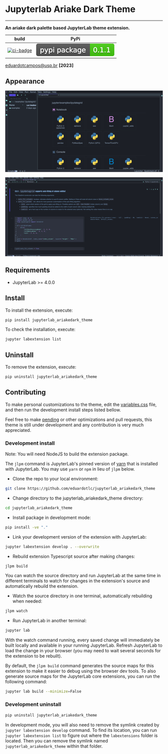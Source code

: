 # Jupyterlab Ariake Dark Theme
---

**An ariake dark palette based JupyterLab theme extension.**

|       build       |         PyPi          |
| :---------------: | :-------------------: |
| [![ci-badge]][ci] | [![pypi-badge]][pypi] |

[ci-badge]: https://github.com/eduardotlc/jupyterlab_ariakedark_theme/workflows/Build/badge.svg
[ci]: https://github.com/eduardotlc/jupyterlab_ariakedark_theme/actions/workflows/build.yml
[pypi-badge]: ./images/badge_pypi.svg
[pypi]: https://badge.fury.io/py/jupyterlab-ariakedark-theme

<eduardotcampos@usp.br> **[2023]**


## Appearance

![Example 1](./images/jupyterlab_ariakedark_1.png)

![Example 2](./images/jupyterlab_ariakedark_2.png)


## Requirements

- JupyterLab >= 4.0.0


## Install

To install the extension, execute:

```bash
pip install jupyterlab_ariakedark_theme
```

To check the installation, execute:

```bash
jupyter labextension list
```


## Uninstall

To remove the extension, execute:

```bash
pip uninstall jupyterlab_ariakedark_theme
```


## Contributing

To make personal customizations to the theme, edit the [variables.css](./style/variables.css) file, and then run the development install steps listed bellow.

Feel free to make [pending](./TODO.md) or other optimizations and pull requests, this theme is still under development and any contribution is very much appreciated.

### Development install

Note: You will need NodeJS to build the extension package.

The `jlpm` command is JupyterLab's pinned version of
[yarn](https://yarnpkg.com/) that is installed with JupyterLab. You may use
`yarn` or `npm` in lieu of `jlpm` below.


- Clone the repo to your local environment:

```bash
git clone https://github.com/eduardotlc/jupyterlab_ariakedark_theme
```

- Change directory to the jupyterlab_ariakedark_theme directory:

```bash
cd jupyterlab_ariakedark_theme
```

- Install package in development mode:

```bash
pip install -ve "."
```

- Link your development version of the extension with JupyterLab:

```bash
jupyter labextension develop . --overwrite
```

- Rebuild extension Typescript source after making changes:

```bash
jlpm build
```

You can watch the source directory and run JupyterLab at the same time in different terminals to watch for changes in the extension's source and automatically rebuild the extension.


- Watch the source directory in one terminal, automatically rebuilding when needed:

```bash
jlpm watch
```

- Run JupyterLab in another terminal:

```bash
jupyter lab
```

With the watch command running, every saved change will immediately be built locally and available in your running JupyterLab. Refresh JupyterLab to load the change in your browser (you may need to wait several seconds for the extension to be rebuilt).

By default, the `jlpm build` command generates the source maps for this extension to make it easier to debug using the browser dev tools. To also generate source maps for the JupyterLab core extensions, you can run the following command:

```bash
jupyter lab build --minimize=False
```

### Development uninstall

```bash
pip uninstall jupyterlab_ariakedark_theme
```

In development mode, you will also need to remove the symlink created by `jupyter labextension develop`
command. To find its location, you can run `jupyter labextension list` to figure out where the `labextensions`
folder is located. Then you can remove the symlink named `jupyterlab_ariakedark_theme` within that folder.

